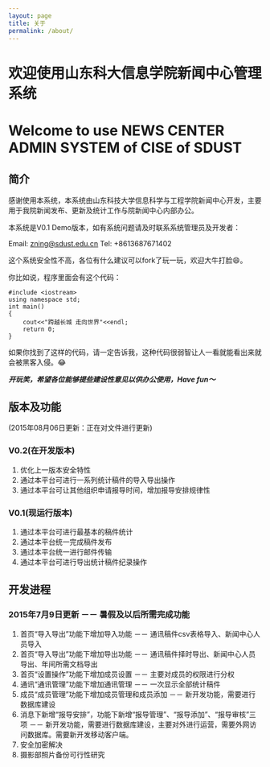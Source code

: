 ```yaml
---
layout: page
title: 关于
permalink: /about/
---
```


# 欢迎使用山东科大信息学院新闻中心管理系统

# Welcome to use NEWS CENTER ADMIN SYSTEM of CISE of SDUST

## 简介

感谢使用本系统，本系统由山东科技大学信息科学与工程学院新闻中心开发，主要用于我院新闻发布、更新及统计工作与院新闻中心内部办公。

本系统是V0.1 Demo版本，如有系统问题请及时联系系统管理员及开发者：

Email: <zning@sdust.edu.cn> Tel: +8613687671402

这个系统安全性不高，各位有什么建议可以fork了玩一玩，欢迎大牛打脸😄。

你比如说，程序里面会有这个代码：

	#include <iostream>
	using namespace std;
	int main()
	{
		cout<<"跨越长城 走向世界"<<endl;
		return 0;
	}

如果你找到了这样的代码，请一定告诉我，这种代码很弱智让人一看就能看出来就会被黑客入侵。😂

***开玩笑，希望各位能够提些建设性意见以供办公使用，Have fun～***

## 版本及功能

(2015年08月06日更新：正在对文件进行更新)

### V0.2(在开发版本)

1. 优化上一版本安全特性
2. 通过本平台可进行一系列统计稿件的导入导出操作
3. 通过本平台可让其他组织申请报导时间，增加报导安排规律性

### V0.1(现运行版本)

1. 通过本平台可进行最基本的稿件统计
2. 通过本平台统一完成稿件发布
3. 通过本平台统一进行邮件传输
4. 通过本平台可进行导出统计稿件纪录操作


## 开发进程

### 2015年7月9日更新 －－ 暑假及以后所需完成功能

1. 首页“导入导出”功能下增加导入功能 －－ 通讯稿件csv表格导入、新闻中心人员导入
2. 首页“导入导出”功能下增加导出功能 －－ 通讯稿件择时导出、新闻中心人员导出、年间所需文档导出
3. 首页“设置操作”功能下增加成员设置 －－ 主要对成员的权限进行分权
4. 通讯“通讯管理”功能下增加通讯管理 －－ 一次显示全部统计稿件
5. 成员“成员管理”功能下增加成员管理和成员添加 －－ 新开发功能，需要进行数据库建设
6. 消息下新增“报导安排”，功能下新增“报导管理”、“报导添加”、“报导审核”三项 －－ 新开发功能，需要进行数据库建设，主要对外进行运营，需要外网访问数据库。需要新开发移动客户端。
7. 安全加密解决
8. 摄影部照片备份可行性研究







